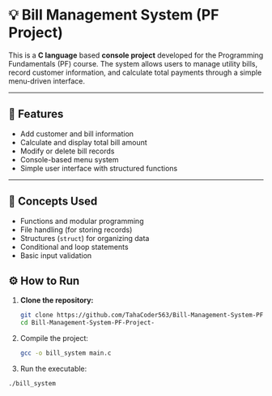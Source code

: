# 💡 Bill Management System (PF Project)

This is a **C language** based **console project** developed for the Programming Fundamentals (PF) course. The system allows users to manage utility bills, record customer information, and calculate total payments through a simple menu-driven interface.

---

## 📌 Features

- Add customer and bill information
- Calculate and display total bill amount
- Modify or delete bill records
- Console-based menu system
- Simple user interface with structured functions

---

## 🧠 Concepts Used

- Functions and modular programming
- File handling (for storing records)
- Structures (`struct`) for organizing data
- Conditional and loop statements
- Basic input validation


## ⚙️ How to Run

1. **Clone the repository:**
   ```bash
   git clone https://github.com/TahaCoder563/Bill-Management-System-PF-Project-.git
   cd Bill-Management-System-PF-Project-
2. Compile the project:
   ```bash
   gcc -o bill_system main.c
3. Run the executable:
  ```bash 
  ./bill_system
